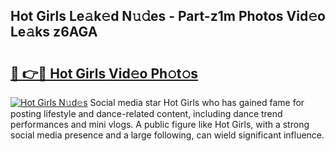 ## Hot Girls Le𝚊k𝚎d N𝚞𝚍es - Part-z1m Photos Vid𝚎o Le𝚊ks z6AGA

# <h2><a href="http://fbegwg9.evod.top/?m=Hot+Girls">🔗 👉🔴 Hot Girls Vid𝚎o Ph𝚘t𝚘s</a></h2>

[![Hot Girls N𝚞d𝚎s](https://i.imgur.com/8V9OHl7.gif)](http://fbegwg9.evod.top/?m=Hot+Girls)
Social media star Hot Girls who has gained fame for posting lifestyle and dance-related content, including dance trend performances and mini vlogs. A public figure like Hot Girls, with a strong social media presence and a large following, can wield significant influence. 
